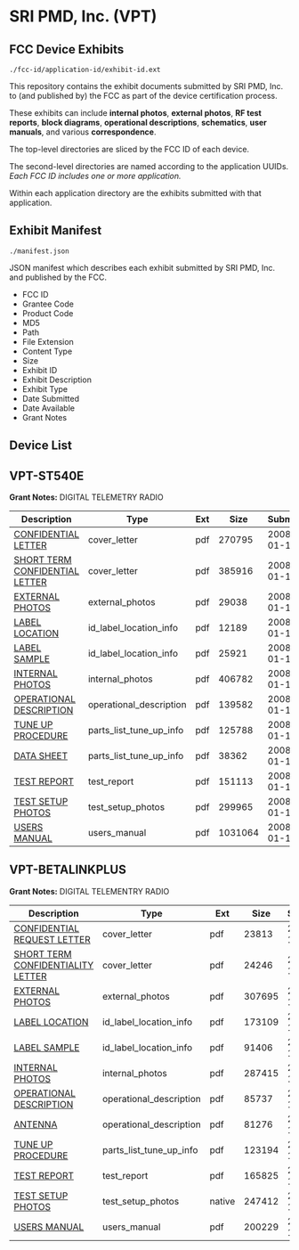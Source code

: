 # SRI PMD, Inc. (VPT)
## FCC Device Exhibits

```
./fcc-id/application-id/exhibit-id.ext
```

This repository contains the exhibit documents submitted by SRI PMD, Inc. to (and published by) the FCC as part of the device certification process.

These exhibits can include **internal photos**, **external photos**, **RF test reports**, **block diagrams**, **operational descriptions**, **schematics**, **user manuals**, and various **correspondence**.

The top-level directories are sliced by the FCC ID of each device.

The second-level directories are named according to the application UUIDs. *Each FCC ID includes one or more application.*

Within each application directory are the exhibits submitted with that application. 

## Exhibit Manifest

```
./manifest.json
```

JSON manifest which describes each exhibit submitted by SRI PMD, Inc. and published by the FCC.

- FCC ID
- Grantee Code
- Product Code
- MD5
- Path
- File Extension
- Content Type
- Size
- Exhibit ID
- Exhibit Description
- Exhibit Type
- Date Submitted
- Date Available
- Grant Notes

## Device List
## VPT-ST540E
**Grant Notes:** DIGITAL TELEMETRY RADIO

| Description | Type | Ext | Size | Submitted | Available |
| ----------- | ---- | --- | ---- | --------- | --------- |
| [CONFIDENTIAL LETTER](VPT-ST540E/ed4caee82654f2a8606ae4fcf6dd1208/889090.pdf) | cover_letter | pdf | 270795 | 2008-01-15 | 2008-01-15 |
| [SHORT TERM CONFIDENTIAL LETTER](VPT-ST540E/ed4caee82654f2a8606ae4fcf6dd1208/889091.pdf) | cover_letter | pdf | 385916 | 2008-01-15 | 2008-01-15 |
| [EXTERNAL PHOTOS](VPT-ST540E/ed4caee82654f2a8606ae4fcf6dd1208/889081.pdf) | external_photos | pdf | 29038 | 2008-01-15 | 2008-02-29 |
| [LABEL LOCATION](VPT-ST540E/ed4caee82654f2a8606ae4fcf6dd1208/889088.pdf) | id_label_location_info | pdf | 12189 | 2008-01-15 | 2008-01-15 |
| [LABEL SAMPLE](VPT-ST540E/ed4caee82654f2a8606ae4fcf6dd1208/889089.pdf) | id_label_location_info | pdf | 25921 | 2008-01-15 | 2008-01-15 |
| [INTERNAL PHOTOS](VPT-ST540E/ed4caee82654f2a8606ae4fcf6dd1208/889082.pdf) | internal_photos | pdf | 406782 | 2008-01-15 | 2008-02-29 |
| [OPERATIONAL DESCRIPTION](VPT-ST540E/ed4caee82654f2a8606ae4fcf6dd1208/889083.pdf) | operational_description | pdf | 139582 | 2008-01-15 | 2008-01-15 |
| [TUNE UP PROCEDURE](VPT-ST540E/ed4caee82654f2a8606ae4fcf6dd1208/889084.pdf) | parts_list_tune_up_info | pdf | 125788 | 2008-01-15 | 2008-01-15 |
| [DATA SHEET](VPT-ST540E/ed4caee82654f2a8606ae4fcf6dd1208/889087.pdf) | parts_list_tune_up_info | pdf | 38362 | 2008-01-15 | 2008-01-15 |
| [TEST REPORT](VPT-ST540E/ed4caee82654f2a8606ae4fcf6dd1208/889086.pdf) | test_report | pdf | 151113 | 2008-01-15 | 2008-01-15 |
| [TEST SETUP PHOTOS](VPT-ST540E/ed4caee82654f2a8606ae4fcf6dd1208/889080.pdf) | test_setup_photos | pdf | 299965 | 2008-01-15 | 2008-02-29 |
| [USERS MANUAL](VPT-ST540E/ed4caee82654f2a8606ae4fcf6dd1208/889085.pdf) | users_manual | pdf | 1031064 | 2008-01-15 | 2008-02-29 |
## VPT-BETALINKPLUS
**Grant Notes:** DIGITAL TELEMENTRY RADIO

| Description | Type | Ext | Size | Submitted | Available |
| ----------- | ---- | --- | ---- | --------- | --------- |
| [CONFIDENTIAL REQUEST LETTER](VPT-BETALINKPLUS/31e23847229b6769a2da08bac7649f8e/866704.pdf) | cover_letter | pdf | 23813 | 2007-11-09 | 2007-11-12 |
| [SHORT TERM CONFIDENTIALITY LETTER](VPT-BETALINKPLUS/31e23847229b6769a2da08bac7649f8e/866707.pdf) | cover_letter | pdf | 24246 | 2007-11-09 | 2007-11-12 |
| [EXTERNAL PHOTOS](VPT-BETALINKPLUS/31e23847229b6769a2da08bac7649f8e/866696.pdf) | external_photos | pdf | 307695 | 2007-11-09 | 2007-12-27 |
| [LABEL LOCATION](VPT-BETALINKPLUS/31e23847229b6769a2da08bac7649f8e/866705.pdf) | id_label_location_info | pdf | 173109 | 2007-11-09 | 2007-11-12 |
| [LABEL SAMPLE](VPT-BETALINKPLUS/31e23847229b6769a2da08bac7649f8e/866706.pdf) | id_label_location_info | pdf | 91406 | 2007-11-09 | 2007-11-12 |
| [INTERNAL PHOTOS](VPT-BETALINKPLUS/31e23847229b6769a2da08bac7649f8e/866697.pdf) | internal_photos | pdf | 287415 | 2007-11-09 | 2007-12-27 |
| [OPERATIONAL DESCRIPTION](VPT-BETALINKPLUS/31e23847229b6769a2da08bac7649f8e/866698.pdf) | operational_description | pdf | 85737 | 2007-11-09 | 2007-11-12 |
| [ANTENNA](VPT-BETALINKPLUS/31e23847229b6769a2da08bac7649f8e/866703.pdf) | operational_description | pdf | 81276 | 2007-11-09 | 2007-11-12 |
| [TUNE UP PROCEDURE](VPT-BETALINKPLUS/31e23847229b6769a2da08bac7649f8e/866699.pdf) | parts_list_tune_up_info | pdf | 123194 | 2007-11-09 | 2007-11-12 |
| [TEST REPORT](VPT-BETALINKPLUS/31e23847229b6769a2da08bac7649f8e/866702.pdf) | test_report | pdf | 165825 | 2007-11-09 | 2007-11-12 |
| [TEST SETUP PHOTOS](VPT-BETALINKPLUS/31e23847229b6769a2da08bac7649f8e/866701.native) | test_setup_photos | native | 247412 | 2007-11-09 | 2007-12-27 |
| [USERS MANUAL](VPT-BETALINKPLUS/31e23847229b6769a2da08bac7649f8e/866700.pdf) | users_manual | pdf | 200229 | 2007-11-09 | 2007-12-27 |
